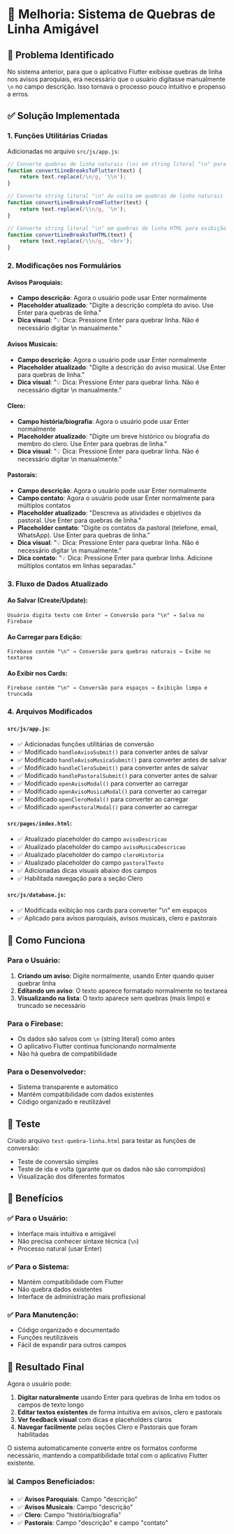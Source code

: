 # 📝 Melhoria: Sistema de Quebras de Linha Amigável

## 🎯 Problema Identificado

No sistema anterior, para que o aplicativo Flutter exibisse quebras de linha nos avisos paroquiais, era necessário que o usuário digitasse manualmente `\n` no campo descrição. Isso tornava o processo pouco intuitivo e propenso a erros.

## ✅ Solução Implementada

### 1. **Funções Utilitárias Criadas**

Adicionadas no arquivo `src/js/app.js`:

```javascript
// Converte quebras de linha naturais (\n) em string literal "\n" para o Flutter
function convertLineBreaksToFlutter(text) {
    return text.replace(/\n/g, '\\n');
}

// Converte string literal "\n" de volta em quebras de linha naturais
function convertLineBreaksFromFlutter(text) {
    return text.replace(/\\n/g, '\n');
}

// Converte string literal "\n" em quebras de linha HTML para exibição
function convertLineBreaksToHTML(text) {
    return text.replace(/\\n/g, '<br>');
}
```

### 2. **Modificações nos Formulários**

#### Avisos Paroquiais:
- **Campo descrição**: Agora o usuário pode usar Enter normalmente
- **Placeholder atualizado**: "Digite a descrição completa do aviso. Use Enter para quebras de linha."
- **Dica visual**: "💡 Dica: Pressione Enter para quebrar linha. Não é necessário digitar \n manualmente."

#### Avisos Musicais:
- **Campo descrição**: Agora o usuário pode usar Enter normalmente
- **Placeholder atualizado**: "Digite a descrição do aviso musical. Use Enter para quebras de linha."
- **Dica visual**: "💡 Dica: Pressione Enter para quebrar linha. Não é necessário digitar \n manualmente."

#### Clero:
- **Campo história/biografia**: Agora o usuário pode usar Enter normalmente
- **Placeholder atualizado**: "Digite um breve histórico ou biografia do membro do clero. Use Enter para quebras de linha."
- **Dica visual**: "💡 Dica: Pressione Enter para quebrar linha. Não é necessário digitar \n manualmente."

#### Pastorais:
- **Campo descrição**: Agora o usuário pode usar Enter normalmente
- **Campo contato**: Agora o usuário pode usar Enter normalmente para múltiplos contatos
- **Placeholder atualizado**: "Descreva as atividades e objetivos da pastoral. Use Enter para quebras de linha."
- **Placeholder contato**: "Digite os contatos da pastoral (telefone, email, WhatsApp). Use Enter para quebras de linha."
- **Dica visual**: "💡 Dica: Pressione Enter para quebrar linha. Não é necessário digitar \n manualmente."
- **Dica contato**: "💡 Dica: Pressione Enter para quebrar linha. Adicione múltiplos contatos em linhas separadas."

### 3. **Fluxo de Dados Atualizado**

#### **Ao Salvar (Create/Update)**:
```
Usuário digita texto com Enter → Conversão para "\n" → Salva no Firebase
```

#### **Ao Carregar para Edição**:
```
Firebase contém "\n" → Conversão para quebras naturais → Exibe no textarea
```

#### **Ao Exibir nos Cards**:
```
Firebase contém "\n" → Conversão para espaços → Exibição limpa e truncada
```

### 4. **Arquivos Modificados**

#### `src/js/app.js`:
- ✅ Adicionadas funções utilitárias de conversão
- ✅ Modificado `handleAvisoSubmit()` para converter antes de salvar
- ✅ Modificado `handleAvisoMusicaSubmit()` para converter antes de salvar
- ✅ Modificado `handleCleroSubmit()` para converter antes de salvar
- ✅ Modificado `handlePastoralSubmit()` para converter antes de salvar
- ✅ Modificado `openAvisoModal()` para converter ao carregar
- ✅ Modificado `openAvisoMusicaModal()` para converter ao carregar
- ✅ Modificado `openCleroModal()` para converter ao carregar
- ✅ Modificado `openPastoralModal()` para converter ao carregar

#### `src/pages/index.html`:
- ✅ Atualizado placeholder do campo `avisoDescricao`
- ✅ Atualizado placeholder do campo `avisoMusicaDescricao`
- ✅ Atualizado placeholder do campo `cleroHistoria`
- ✅ Atualizado placeholder do campo `pastoralTexto`
- ✅ Adicionadas dicas visuais abaixo dos campos
- ✅ Habilitada navegação para a seção Clero

#### `src/js/database.js`:
- ✅ Modificada exibição nos cards para converter "\n" em espaços
- ✅ Aplicado para avisos paroquiais, avisos musicais, clero e pastorais

## 🔄 Como Funciona

### Para o Usuário:
1. **Criando um aviso**: Digite normalmente, usando Enter quando quiser quebrar linha
2. **Editando um aviso**: O texto aparece formatado normalmente no textarea
3. **Visualizando na lista**: O texto aparece sem quebras (mais limpo) e truncado se necessário

### Para o Firebase:
- Os dados são salvos com `\n` (string literal) como antes
- O aplicativo Flutter continua funcionando normalmente
- Não há quebra de compatibilidade

### Para o Desenvolvedor:
- Sistema transparente e automático
- Mantém compatibilidade com dados existentes
- Código organizado e reutilizável

## 🧪 Teste

Criado arquivo `test-quebra-linha.html` para testar as funções de conversão:
- Teste de conversão simples
- Teste de ida e volta (garante que os dados não são corrompidos)
- Visualização dos diferentes formatos

## 📱 Benefícios

### ✅ **Para o Usuário**:
- Interface mais intuitiva e amigável
- Não precisa conhecer sintaxe técnica (`\n`)
- Processo natural (usar Enter)

### ✅ **Para o Sistema**:
- Mantém compatibilidade com Flutter
- Não quebra dados existentes
- Interface de administração mais profissional

### ✅ **Para Manutenção**:
- Código organizado e documentado
- Funções reutilizáveis
- Fácil de expandir para outros campos

## 🎉 Resultado Final

Agora o usuário pode:
1. **Digitar naturalmente** usando Enter para quebras de linha em todos os campos de texto longo
2. **Editar textos existentes** de forma intuitiva em avisos, clero e pastorais
3. **Ver feedback visual** com dicas e placeholders claros
4. **Navegar facilmente** pelas seções Clero e Pastorais que foram habilitadas

O sistema automaticamente converte entre os formatos conforme necessário, mantendo a compatibilidade total com o aplicativo Flutter existente.

### 📊 **Campos Beneficiados**:
- ✅ **Avisos Paroquiais**: Campo "descrição"
- ✅ **Avisos Musicais**: Campo "descrição" 
- ✅ **Clero**: Campo "história/biografia"
- ✅ **Pastorais**: Campo "descrição" e campo "contato"
